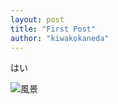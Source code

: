 ```yaml
---
layout: post
title: "First Post"
author: "kiwakokaneda"
---
```


はい

<img src="https://drive.google.com/uc?export=view&id=1YXQ6qV7kQkAEhGyCcsFVCVIuuU1YRd8g" alt="風景">
